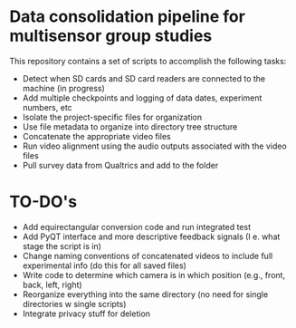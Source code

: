# Data consolidation pipeline for multisensor group studies

This repository contains a set of scripts to accomplish the following tasks:
* Detect when SD cards and SD card readers are connected to the machine (in progress)
* Add multiple checkpoints and logging of data dates, experiment numbers, etc
* Isolate the project-specific files for organization
* Use file metadata to organize into directory tree structure
* Concatenate the appropriate video files
* Run video alignment using the audio outputs associated with the video files
* Pull survey data from Qualtrics and add to the folder

# TO-DO's
* Add equirectangular conversion code and run integrated test 
* Add PyQT interface and more descriptive feedback signals (I e. what stage the script is in)
* Change naming conventions of concatenated videos to include full experimental info (do this for all saved files)
* Write code to determine which camera is in which position (e.g., front, back, left, right)
* Reorganize everything into the same directory (no need for single directories w single scripts)
* Integrate privacy stuff for deletion


